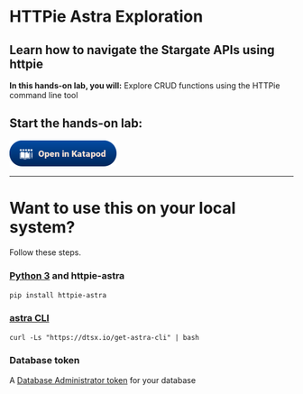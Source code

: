 # HTTPie Astra Exploration

## Learn how to navigate the Stargate APIs using httpie

**In this hands-on lab, you will:** Explore CRUD functions using the HTTPie command line tool

## Start the hands-on lab:

[![Open in KataPod](https://github.com/DataStax-Academy/katapod-shared-assets/blob/main/images/open-in-katapod.png)](https://gitpod.io/#https://github.com/synedra/httpie-katapod)

----
# Want to use this on your local system?

Follow these steps.

### [Python 3](https://www.python.org/downloads/) and httpie-astra

```
pip install httpie-astra
```

### [astra CLI](https://github.com/datastax-labs/astra-cli)

```
curl -Ls "https://dtsx.io/get-astra-cli" | bash
```

### Database token

A [Database Administrator token](https://awesome-astra.github.io/docs/pages/astra/create-token/#c-procedure) for your database
